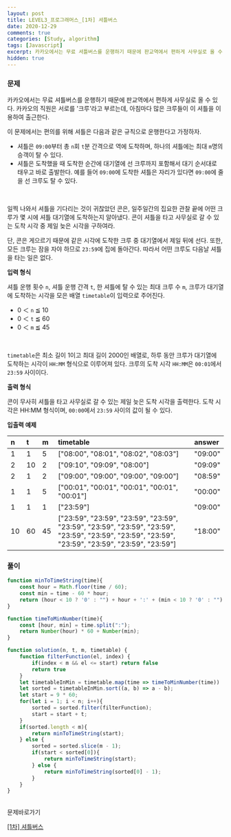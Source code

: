 ```yaml
---
layout: post
title: LEVEL3_프로그래머스_[1차] 셔틀버스
date: 2020-12-29
comments: true
categories: [Study, algorithm]
tags: [Javascript]
excerpt: 카카오에서는 무료 셔틀버스를 운행하기 때문에 판교역에서 편하게 사무실로 올 수 있다. 카카오의 직원은 서로를 '크루'라고 부르는데, 아침마다 많은 크루들이 이 셔틀을 이용하여 출근한다.
hidden: true
---
```


### 문제

카카오에서는 무료 셔틀버스를 운행하기 때문에 판교역에서 편하게 사무실로 올 수 있다. 카카오의 직원은 서로를 '크루'라고 부르는데, 아침마다 많은 크루들이 이 셔틀을 이용하여 출근한다.
<br>

이 문제에서는 편의를 위해 셔틀은 다음과 같은 규칙으로 운행한다고 가정하자.
<br>

- 셔틀은 `09:00`부터 총 `n`회 `t`분 간격으로 역에 도착하며, 하나의 셔틀에는 최대 `m`명의 승객이 탈 수 있다.
- 셔틀은 도착했을 때 도착한 순간에 대기열에 선 크루까지 포함해서 대기 순서대로 태우고 바로 출발한다. 예를 들어 `09:00`에 도착한 셔틀은 자리가 있다면 `09:00`에 줄을 선 크루도 탈 수 있다.
<br>

일찍 나와서 셔틀을 기다리는 것이 귀찮았던 콘은, 일주일간의 집요한 관찰 끝에 어떤 크루가 몇 시에 셔틀 대기열에 도착하는지 알아냈다. 콘이 셔틀을 타고 사무실로 갈 수 있는 도착 시각 중 제일 늦은 시각을 구하여라.
<br>

단, 콘은 게으르기 때문에 같은 시각에 도착한 크루 중 대기열에서 제일 뒤에 선다. 또한, 모든 크루는 잠을 자야 하므로 `23:59`에 집에 돌아간다. 따라서 어떤 크루도 다음날 셔틀을 타는 일은 없다.
<br>

**입력 형식**

셔틀 운행 횟수 `n`, 셔틀 운행 간격 `t`, 한 셔틀에 탈 수 있는 최대 크루 수 `m`, 크루가 대기열에 도착하는 시각을 모은 배열 `timetable`이 입력으로 주어진다.
<br>

- 0 ＜ `n` ≦ 10
- 0 ＜ `t` ≦ 60
- 0 ＜ `m` ≦ 45
<br>

`timetable`은 최소 길이 1이고 최대 길이 2000인 배열로, 하루 동안 크루가 대기열에 도착하는 시각이 `HH:MM` 형식으로 이루어져 있다.
크루의 도착 시각 `HH:MM`은 `00:01`에서 `23:59` 사이이다.

**출력 형식**

콘이 무사히 셔틀을 타고 사무실로 갈 수 있는 제일 늦은 도착 시각을 출력한다. 도착 시각은 HH:MM 형식이며, `00:00`에서 `23:59` 사이의 값이 될 수 있다.

**입출력 예제**

| n | t | m | timetable | answer |
| :----- | :----- | :----- | :----- | :----- | 
| 1 | 1 | 5 | ["08:00", "08:01", "08:02", "08:03"] | "09:00" |
| 2 | 10 | 2 | ["09:10", "09:09", "08:00"]	 | "09:09" |
| 2 | 1 | 2 | ["09:00", "09:00", "09:00", "09:00"]	 | "08:59" |
| 1 | 1 | 5 | ["00:01", "00:01", "00:01", "00:01", "00:01"] | "00:00" |
| 1 | 1 | 1 | ["23:59"] | "09:00" |
| 10 | 60 | 45 | ["23:59", "23:59", "23:59", "23:59", "23:59", "23:59", "23:59", "23:59", "23:59", "23:59", "23:59", "23:59", "23:59", "23:59", "23:59", "23:59"] | "18:00" |


### 풀이

```javascript
function minToTimeString(time){
    const hour = Math.floor(time / 60);
    const min = time - 60 * hour;
    return (hour < 10 ? '0' : "") + hour + ':' + (min < 10 ? '0' : "") + min 
}

function timeToMinNumber(time){
    const [hour, min] = time.split(":");
    return Number(hour) * 60 + Number(min); 
}

function solution(n, t, m, timetable) {
    function filterFunction(el, index) {
        if(index < m && el <= start) return false
        return true
    }   
    let timetableInMin = timetable.map(time => timeToMinNumber(time))
    let sorted = timetableInMin.sort((a, b) => a - b);
    let start = 9 * 60;
    for(let i = 1; i < n; i++){
        sorted = sorted.filter(filterFunction);
        start = start + t;
    }
    if(sorted.length < m){
        return minToTimeString(start);
    } else {
        sorted = sorted.slice(m - 1);
        if(start < sorted[0]){
            return minToTimeString(start);
        } else {
            return minToTimeString(sorted[0] - 1);
        }
    }
}
```

<br>
<span class="reference">문제바로가기</span>

[[1차] 셔틀버스](https://programmers.co.kr/learn/courses/30/lessons/17678)
